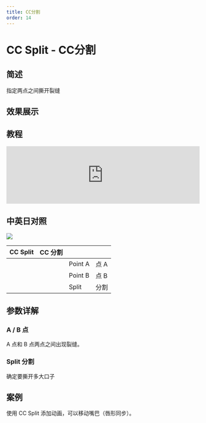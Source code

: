 ```yaml
---
title: CC分割
order: 14
---
```


# CC Split - CC分割

## 简述

指定两点之间撕开裂缝

## 效果展示

## 教程

<iframe src="https://player.bilibili.com/player.html?bvid=BV1e34y1X7Vj&page=69&high_quality=1" width="100%" allowfullscreen="allowfullscreen" frameborder="0"></iframe>

## 中英日对照

![](https://mir.yuelili.com/user/AE/effects/AE-Effects-Distort-CC_Split.png)

| CC Split | CC 分割 |         |      |
| -------- | ------- | ------- | ---- |
|          |         | Point A | 点 A |
|          |         | Point B | 点 B |
|          |         | Split   | 分割 |

## 参数详解

### A / B 点

A 点和 B 点两点之间出现裂缝。

### Split 分割

确定要撕开多大口子

## 案例

使用 CC Split 添加动画，可以移动嘴巴（唇形同步）。
